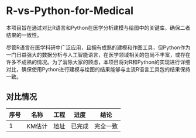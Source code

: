# R-vs-Python-for-Medical

本项目旨在通过对比R语言和Python在医学分析建模与绘图中的关键库，确保二者结果的一致性。

尽管R语言在医学科研中广泛应用，且拥有成熟的建模和作图工具，但Python作为一门日益强大的数据分析与人工智能语言，在医学领域相关的包尚不丰富，或存在许多不成熟的情况。为了消除大家的顾虑，本项目将对R和Python的实现进行详细对比，确保使用Python进行建模与绘图的结果能够与主流R语言工具包的结果保持一致。

## 对比情况

| 序号  | 名称   | 工程                    | 进度  | 结论   |
| --- | ---- | --------------------- | --- | ---- |
| 1   | KM估计 | [地址](project-zh/KM估计) | 已完成 | 完全一致 |
